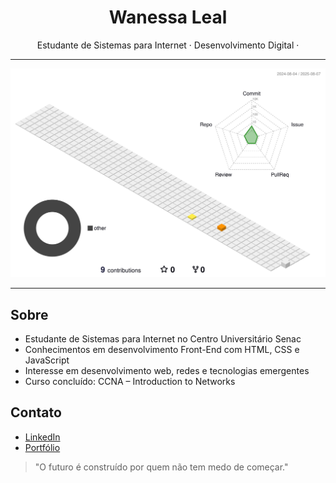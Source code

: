 <h1 align="center">Wanessa Leal</h1>

<p align="center">
  Estudante de Sistemas para Internet · Desenvolvimento Digital · 
</p>

---

![](./profile-3d-contrib/profile-south-season-animate.svg)

---

## Sobre

- Estudante de Sistemas para Internet no Centro Universitário Senac
- Conhecimentos em desenvolvimento Front-End com HTML, CSS e JavaScript
- Interesse em desenvolvimento web, redes e tecnologias emergentes
- Curso concluído: CCNA – Introduction to Networks  


## Contato

- [LinkedIn](https://www.linkedin.com/in/wanessa-leal-b324b7294/)
- [Portfólio]( )


>  "O futuro é construído por quem não tem medo de começar."
